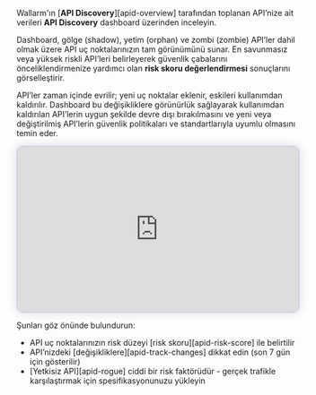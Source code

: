 Wallarm'ın [**API Discovery**][apid-overview] tarafından toplanan API’nize ait verileri **API Discovery** dashboard üzerinden inceleyin.

Dashboard, gölge (shadow), yetim (orphan) ve zombi (zombie) API’ler dahil olmak üzere API uç noktalarınızın tam görünümünü sunar. En savunmasız veya yüksek riskli API’leri belirleyerek güvenlik çabalarını önceliklendirmenize yardımcı olan **risk skoru değerlendirmesi** sonuçlarını görselleştirir.

API’ler zaman içinde evrilir; yeni uç noktalar eklenir, eskileri kullanımdan kaldırılır. Dashboard bu değişikliklere görünürlük sağlayarak kullanımdan kaldırılan API’lerin uygun şekilde devre dışı bırakılmasını ve yeni veya değiştirilmiş API’lerin güvenlik politikaları ve standartlarıyla uyumlu olmasını temin eder.

<div>
  <script src="https://js.storylane.io/js/v1/storylane.js"></script>
  <div class="sl-embed" style="position:relative;padding-bottom:calc(54.13% + 25px);width:100%;height:0;transform:scale(1)">
    <iframe loading="lazy" class="sl-demo" src="https://wallarm.storylane.io/demo/e1bl1st5rxkv" name="sl-embed" allow="fullscreen" allowfullscreen style="position:absolute;top:0;left:0;width:100%!important;height:100%!important;border:1px solid rgba(63,95,172,0.35);box-shadow: 0px 0px 18px rgba(26, 19, 72, 0.15);border-radius:10px;box-sizing:border-box;"></iframe>
  </div>
</div>

Şunları göz önünde bulundurun:

* API uç noktalarınızın risk düzeyi [risk skoru][apid-risk-score] ile belirtilir
* API’nizdeki [değişikliklere][apid-track-changes] dikkat edin (son 7 gün için gösterilir)
* [Yetkisiz API][apid-rogue] ciddi bir risk faktörüdür - gerçek trafikle karşılaştırmak için spesifikasyonunuzu yükleyin